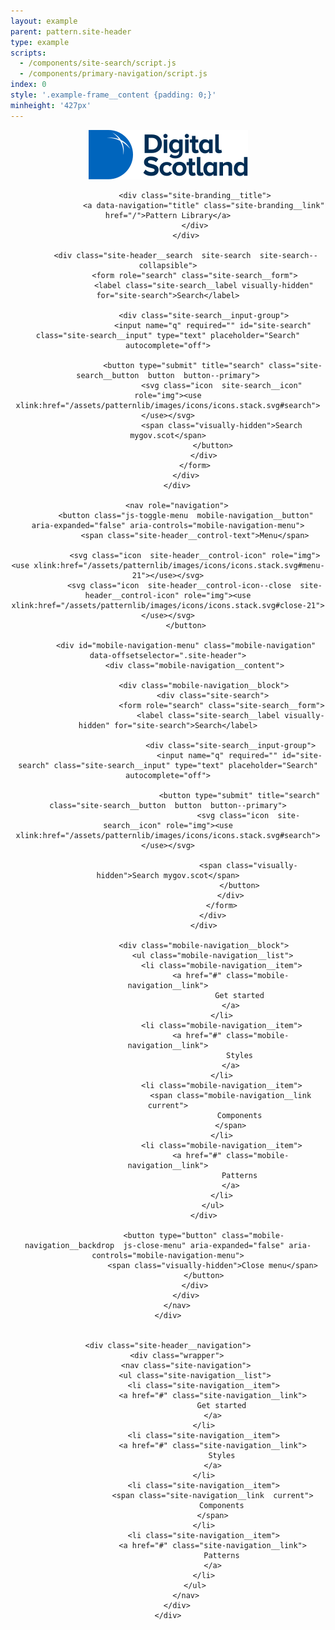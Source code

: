 ```yaml
---
layout: example
parent: pattern.site-header
type: example
scripts:
  - /components/site-search/script.js
  - /components/primary-navigation/script.js
index: 0
style: '.example-frame__content {padding: 0;}'
minheight: '427px'
---
```


<header class="site-header  site-header--gradient" role="banner">
    <div class="wrapper">
        <div class="site-header__content">
            <div class="site-branding">
                <a data-navigation="logo" class="site-branding__logo  site-branding__link" href="/">
                    <img class="site-branding__logo-image" src="/assets/patternlib/images/logos/digital-scotland.svg" alt="Digital Scotland" />
                </a>

                <div class="site-branding__title">
                    <a data-navigation="title" class="site-branding__link" href="/">Pattern Library</a>
                </div>
            </div>

            <div class="site-header__search  site-search  site-search--collapsible">
                <form role="search" class="site-search__form">
                    <label class="site-search__label visually-hidden" for="site-search">Search</label>

                    <div class="site-search__input-group">
                        <input name="q" required="" id="site-search" class="site-search__input" type="text" placeholder="Search" autocomplete="off">

                        <button type="submit" title="search" class="site-search__button  button  button--primary">
                            <svg class="icon  site-search__icon" role="img"><use xlink:href="/assets/patternlib/images/icons/icons.stack.svg#search"></use></svg>
                            <span class="visually-hidden">Search mygov.scot</span>
                        </button>
                    </div>
                </form>
            </div>
        </div>

        <nav role="navigation">
            <button class="js-toggle-menu  mobile-navigation__button" aria-expanded="false" aria-controls="mobile-navigation-menu">
                <span class="site-header__control-text">Menu</span>

                <svg class="icon  site-header__control-icon" role="img"><use xlink:href="/assets/patternlib/images/icons/icons.stack.svg#menu-21"></use></svg>
                <svg class="icon  site-header__control-icon--close  site-header__control-icon" role="img"><use xlink:href="/assets/patternlib/images/icons/icons.stack.svg#close-21"></use></svg>
            </button>

            <div id="mobile-navigation-menu" class="mobile-navigation" data-offsetselector=".site-header">
                <div class="mobile-navigation__content">

                    <div class="mobile-navigation__block">
                        <div class="site-search">
                            <form role="search" class="site-search__form">
                                <label class="site-search__label visually-hidden" for="site-search">Search</label>

                                <div class="site-search__input-group">
                                    <input name="q" required="" id="site-search" class="site-search__input" type="text" placeholder="Search" autocomplete="off">

                                    <button type="submit" title="search" class="site-search__button  button  button--primary">
                                        <svg class="icon  site-search__icon" role="img"><use xlink:href="/assets/patternlib/images/icons/icons.stack.svg#search"></use></svg>

                                        <span class="visually-hidden">Search mygov.scot</span>
                                    </button>
                                </div>
                            </form>
                        </div>
                    </div>

                    <div class="mobile-navigation__block">
                        <ul class="mobile-navigation__list">
                            <li class="mobile-navigation__item">
                                <a href="#" class="mobile-navigation__link">
                                    Get started
                                </a>
                            </li>
                            <li class="mobile-navigation__item">
                                <a href="#" class="mobile-navigation__link">
                                    Styles
                                </a>
                            </li>
                            <li class="mobile-navigation__item">
                                <span class="mobile-navigation__link  current">
                                    Components
                                </span>
                            </li>
                            <li class="mobile-navigation__item">
                                <a href="#" class="mobile-navigation__link">
                                    Patterns
                                </a>
                            </li>
                        </ul>
                    </div>

                    <button type="button" class="mobile-navigation__backdrop  js-close-menu" aria-expanded="false" aria-controls="mobile-navigation-menu">
                        <span class="visually-hidden">Close menu</span>
                    </button>
                </div>
            </div>
        </nav>
    </div>


    <div class="site-header__navigation">
        <div class="wrapper">
            <nav class="site-navigation">
                <ul class="site-navigation__list">
                    <li class="site-navigation__item">
                        <a href="#" class="site-navigation__link">
                            Get started
                        </a>
                    </li>
                    <li class="site-navigation__item">
                        <a href="#" class="site-navigation__link">
                            Styles
                        </a>
                    </li>
                    <li class="site-navigation__item">
                        <span class="site-navigation__link  current">
                            Components
                        </span>
                    </li>
                    <li class="site-navigation__item">
                        <a href="#" class="site-navigation__link">
                            Patterns
                        </a>
                    </li>
                </ul>
            </nav>
        </div>
    </div>
</header>
